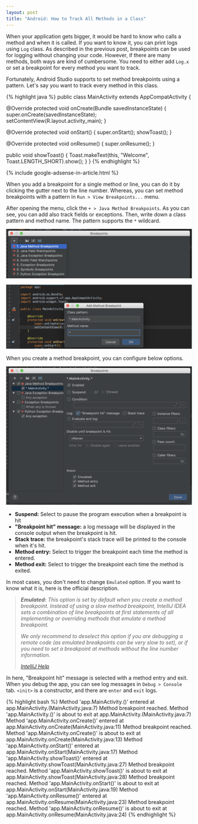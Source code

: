 ```yaml
---
layout: post
title: "Android: How to Track All Methods in a Class"
---
```


When your application gets bigger, it would be hard to know who calls a method and when it is called. If you want to know it, you can print logs using `Log` class. As described in the previous post, breakpoints can be used for logging without changing your code. However, if there are many methods, both ways are kind of cumbersome. You need to either add `Log.x` or set a breakpoint for every method you want to track.

Fortunately, Android Studio supports to set method breakpoints using a pattern. Let's say you want to track every method in this class.

{% highlight java %}
public class MainActivity extends AppCompatActivity {

  @Override
  protected void onCreate(Bundle savedInstanceState) {
    super.onCreate(savedInstanceState);
    setContentView(R.layout.activity_main);
  }

  @Override
  protected void onStart() {
    super.onStart();
    showToast();
  }

  @Override
  protected void onResume() {
    super.onResume();
  }

  public void showToast() {
    Toast.makeText(this, "Welcome", Toast.LENGTH_SHORT).show();
  }
}
{% endhighlight %}

{% include google-adsense-in-article.html %}

When you add a breakpoint for a single method or line, you can do it by clicking the gutter next to the line number. Whereas, you can set method breakpoints with a pattern in `Run > View Breakpoints...` menu.

After opening the menu, click the `+ > Java Method Breakpoints`. As you can see, you can add also track fields or exceptions. Then, write down a class pattern and method name. The pattern supports the `*` wildcard.

![breakpoint popup](/images/2019/03-01/breakpoint-popup.png)

![add method breakpoint](/images/2019/03-01/add-method-breakpoint.png)

When you create a method breakpoint, you can configure below options.

![breakpoint setting](/images/2019/03-01/breakpoint-setting.png)

* **Suspend:** Select to pause the program execution when a breakpoint is hit
* **"Breakpoint hit" message:** a log message will be displayed in the console output when the breakpoint is hit.
* **Stack trace:** the breakpoint's stack trace will be printed to the console when it's hit.
* **Method entry:** Select to trigger the breakpoint each time the method is entered.
* **Method exit:** Select to trigger the breakpoint each time the method is exited.

In most cases, you don't need to change `Emulated` option. If you want to know what it is, here is the official description.

> _**Emulated:**_
> _This option is set by default when you create a method breakpoint. Instead of using a slow	method breakpoint, IntelliJ IDEA sets a combination of line breakpoints at first statements of all implementing or overriding	methods that emulate a method breakpoint._
>
> _We only recommend to deselect this option if you are debugging a remote code (as emulated breakpoints can be very slow to set), or	if you need to set a breakpoint at methods without the line number information._
>
> _[IntelliJ Help](https://www.jetbrains.com/help/idea/using-breakpoints.html)_

In here, "Breakpoint hit" message is selected with a method entry and exit. When you debug the app, you can see log messages in `Debug > Console` tab. `<init>` is a constructor, and there are `enter` and `exit` logs. 

{% highlight bash %}
Method 'app.MainActivity.<init>()' entered at app.MainActivity.<init>(MainActivity.java:7)
Method breakpoint reached. Method 'app.MainActivity.<init>()' is about to exit at app.MainActivity.<init>(MainActivity.java:7)
Method 'app.MainActivity.onCreate()' entered at app.MainActivity.onCreate(MainActivity.java:11)
Method breakpoint reached. Method 'app.MainActivity.onCreate()' is about to exit at app.MainActivity.onCreate(MainActivity.java:13)
Method 'app.MainActivity.onStart()' entered at app.MainActivity.onStart(MainActivity.java:17)
Method 'app.MainActivity.showToast()' entered at app.MainActivity.showToast(MainActivity.java:27)
Method breakpoint reached. Method 'app.MainActivity.showToast()' is about to exit at app.MainActivity.showToast(MainActivity.java:28)
Method breakpoint reached. Method 'app.MainActivity.onStart()' is about to exit at app.MainActivity.onStart(MainActivity.java:19)
Method 'app.MainActivity.onResume()' entered at app.MainActivity.onResume(MainActivity.java:23)
Method breakpoint reached. Method 'app.MainActivity.onResume()' is about to exit at app.MainActivity.onResume(MainActivity.java:24)
{% endhighlight %}
